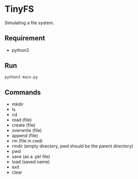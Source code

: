 # TinyFS
Simulating a file system.

## Requirement
- python3

## Run
``` bash
python3 main.py
```

## Commands
- mkdir
- ls
- cd
- read (file)
- create (file)
- overwrite (file)
- append (file)
- rm (file in cwd)
- rmdir (empty directory, pwd should be the parent directory)
- pwd
- save (as a .pkl file)
- load (saved name)
- exit
- clear
